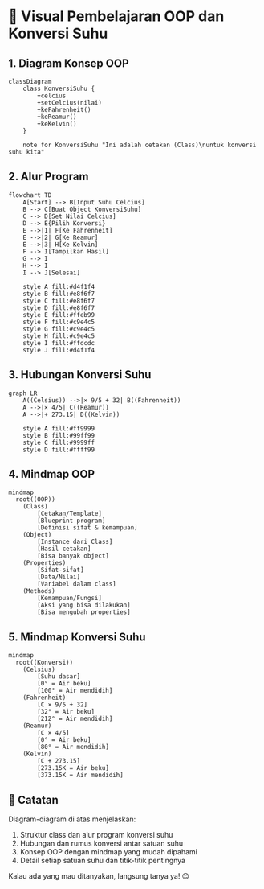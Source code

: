 # 📸 Visual Pembelajaran OOP dan Konversi Suhu

## 1. Diagram Konsep OOP

```mermaid
classDiagram
    class KonversiSuhu {
        +celcius
        +setCelcius(nilai)
        +keFahrenheit()
        +keReamur()
        +keKelvin()
    }

    note for KonversiSuhu "Ini adalah cetakan (Class)\nuntuk konversi suhu kita"
```

## 2. Alur Program

```mermaid
flowchart TD
    A[Start] --> B[Input Suhu Celcius]
    B --> C[Buat Object KonversiSuhu]
    C --> D[Set Nilai Celcius]
    D --> E{Pilih Konversi}
    E -->|1| F[Ke Fahrenheit]
    E -->|2| G[Ke Reamur]
    E -->|3| H[Ke Kelvin]
    F --> I[Tampilkan Hasil]
    G --> I
    H --> I
    I --> J[Selesai]

    style A fill:#d4f1f4
    style B fill:#e8f6f7
    style C fill:#e8f6f7
    style D fill:#e8f6f7
    style E fill:#ffeb99
    style F fill:#c9e4c5
    style G fill:#c9e4c5
    style H fill:#c9e4c5
    style I fill:#ffdcdc
    style J fill:#d4f1f4
```

## 3. Hubungan Konversi Suhu

```mermaid
graph LR
    A((Celsius)) -->|× 9/5 + 32| B((Fahrenheit))
    A -->|× 4/5| C((Reamur))
    A -->|+ 273.15| D((Kelvin))

    style A fill:#ff9999
    style B fill:#99ff99
    style C fill:#9999ff
    style D fill:#ffff99
```

## 4. Mindmap OOP

```mermaid
mindmap
  root((OOP))
    (Class)
        [Cetakan/Template]
        [Blueprint program]
        [Definisi sifat & kemampuan]
    (Object)
        [Instance dari Class]
        [Hasil cetakan]
        [Bisa banyak object]
    (Properties)
        [Sifat-sifat]
        [Data/Nilai]
        [Variabel dalam class]
    (Methods)
        [Kemampuan/Fungsi]
        [Aksi yang bisa dilakukan]
        [Bisa mengubah properties]
```

## 5. Mindmap Konversi Suhu

```mermaid
mindmap
  root((Konversi))
    (Celsius)
        [Suhu dasar]
        [0° = Air beku]
        [100° = Air mendidih]
    (Fahrenheit)
        [C × 9/5 + 32]
        [32° = Air beku]
        [212° = Air mendidih]
    (Reamur)
        [C × 4/5]
        [0° = Air beku]
        [80° = Air mendidih]
    (Kelvin)
        [C + 273.15]
        [273.15K = Air beku]
        [373.15K = Air mendidih]
```

## 📝 Catatan

Diagram-diagram di atas menjelaskan:

1. Struktur class dan alur program konversi suhu
2. Hubungan dan rumus konversi antar satuan suhu
3. Konsep OOP dengan mindmap yang mudah dipahami
4. Detail setiap satuan suhu dan titik-titik pentingnya

Kalau ada yang mau ditanyakan, langsung tanya ya! 😊
